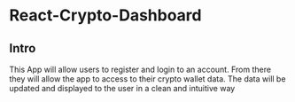 # React-Crypto-Dashboard

## Intro
This App will allow users to register and login to an account. From there they will allow the app to access to their crypto wallet data. The data will be updated and displayed to the user in a clean and intuitive way

